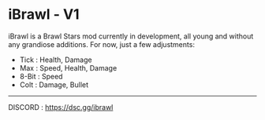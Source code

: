 # iBrawl - V1

iBrawl is a Brawl Stars mod currently in development, all young and without any grandiose additions. For now, just a few adjustments:

- Tick : Health, Damage
- Max : Speed, Health, Damage
- 8-Bit : Speed
- Colt : Damage, Bullet

--------

DISCORD : https://dsc.gg/ibrawl
